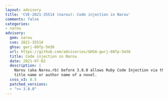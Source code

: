```yaml
---
layout: advisory
title: 'CVE-2021-35514 (narou): Code injection in Narou'
comments: false
categories:
- narou
advisory:
  gem: narou
  cve: 2021-35514
  ghsa: gwrj-88fp-5m36
  url: https://github.com/advisories/GHSA-gwrj-88fp-5m36
  title: Code injection in Narou
  date: 2021-07-02
  description: |
    Narou (aka Narou.rb) before 3.8.0 allows Ruby Code Injection via the
    title name or author name of a novel.
  cvss_v3: 8.5
  patched_versions:
  - ">= 3.8.0"
---
```

